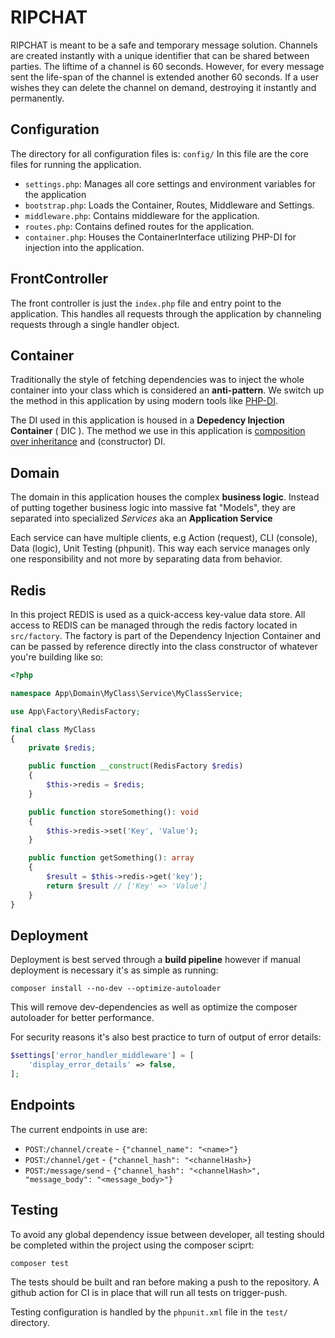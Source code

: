 RIPCHAT
==========

RIPCHAT is meant to be a safe and temporary message solution. Channels are created instantly with a unique identifier that can be shared between parties.
The liftime of a channel is 60 seconds. However, for every message sent the life-span of the channel is extended another 60 seconds. 
If a user wishes they can delete the channel on demand, destroying it instantly and permanently.


Configuration
-------------

The directory for all configuration files is: `config/`
In this file are the core files for running the application.
- `settings.php`: Manages all core settings and environment variables for the application
- `bootstrap.php`: Loads the Container, Routes, Middleware and Settings.
- `middleware.php`: Contains middleware for the application.
- `routes.php`: Contains defined routes for the application.
- `container.php`: Houses the ContainerInterface utilizing PHP-DI for injection into the application.

FrontController
---------------

The front controller is just the `index.php` file and entry point to the application. This handles all requests through the application by channeling requests through a single handler object.

Container
---------

Traditionally the style of fetching dependencies was to inject the whole container into your class which is considered an **anti-pattern**. We switch up the method in this application by using modern tools like [PHP-DI](http://php-di.org/).

The DI used in this application is housed in a **Depedency Injection Container** ( DIC ). The method we use in this application is [composition over inheritance](https://en.wikipedia.org/wiki/Composition_over_inheritance) and (constructor) DI.

Domain
------

The domain in this application houses the complex **business logic**.
Instead of putting together business logic into massive fat "Models", they are separated into specialized *Services* aka an **Application Service**

Each service can have multiple clients, e.g Action (request), CLI (console), Data (logic), Unit Testing (phpunit). This way each service manages only one responsibility and not more by separating data from behavior.

Redis
--------

In this project REDIS is used as a quick-access key-value data store. All access to REDIS can be managed through the redis factory located in `src/factory`.
The factory is part of the Dependency Injection Container and can be passed by reference directly into the class constructor of whatever you're building like so:
````php
<?php

namespace App\Domain\MyClass\Service\MyClassService;

use App\Factory\RedisFactory;

final class MyClass
{
    private $redis;

    public function __construct(RedisFactory $redis)
    {
        $this->redis = $redis;
    }

    public function storeSomething(): void
    {
        $this->redis->set('Key', 'Value');
    }

    public function getSomething(): array
    {
        $result = $this->redis->get('key');
        return $result // ['Key' => 'Value']
    }
}
````

Deployment
----------

Deployment is best served through a **build pipeline** however if manual deployment is necessary it's as simple as running:
````shell
composer install --no-dev --optimize-autoloader
````
This will remove dev-dependencies as well as optimize the composer autoloader for better performance.

For security reasons it's also best practice to turn of output of error details:
````php
$settings['error_handler_middleware'] = [
    'display_error_details' => false,
];
````

Endpoints
----------

The current endpoints in use are: 
- `POST`:`/channel/create` - `{"channel_name": "<name>"}`
- `POST`:`/channel/get` - `{"channel_hash": "<channelHash>}`
- `POST`:`/message/send` - `{"channel_hash": "<channelHash>", "message_body": "<message_body>"}`

Testing
----------

To avoid any global dependency issue between developer, all testing should be completed
within the project using the composer sciprt:
````shell
composer test
````
The tests should be built and ran before making a push to the repository. A github action for CI
is in place that will run all tests on trigger-push.

Testing configuration is handled by the `phpunit.xml` file in the `test/` directory.
